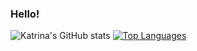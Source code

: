 ### Hello! 

<!--
**KatrinaCloyd/KatrinaCloyd** is a ✨ _special_ ✨ repository because its `README.md` (this file) appears on your GitHub profile.

Here are some ideas to get you started:

- 🔭 I’m currently working on ...
- 🌱 I’m currently learning ...
- 👯 I’m looking to collaborate on ...
- 🤔 I’m looking for help with ...
- 💬 Ask me about ...
- 📫 How to reach me: ...
- 😄 Pronouns: ...
- ⚡ Fun fact: ...
-->

![Katrina's GitHub stats](https://github-readme-stats.vercel.app/api?username=katrinacloyd&title_color=862041&icon_color=ae1a56&text_color=8c8279&bg_color=ffffff&show_icons=true)
[![Top Languages](https://github-readme-stats.vercel.app/api/top-langs/?username=katrinacloyd)](https://github.com/katrinacloyd/github-readme-stats)
